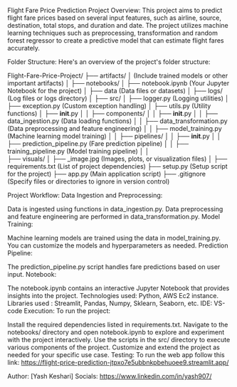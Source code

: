 Flight Fare Price Prediction Project
Overview:
This project aims to predict flight fare prices based on several input features, such as airline, source, destination, total stops, and duration and date. The project utilizes machine learning techniques such as preprocessing, transformation and random forest regressor to create a predictive model that can estimate flight fares accurately.

Folder Structure:
Here's an overview of the project's folder structure:

Flight-Fare-Price-Project/
├── artifacts/
│   (Include trained models or other important artifacts)
│
├── notebooks/
│   ├── notebook.ipynb (Your Jupyter Notebook for the project)
│   ├── data (Data files or datasets)
│
├── logs/ (Log files or logs directory)
│
├── src/
│   ├── logger.py (Logging utilities)
│   ├── exception.py (Custom exception handling)
│   ├── utils.py (Utility functions)
│   ├── __init__.py
│
│   ├── components/
│   │   ├── __init__.py
│   │   ├── data_ingestion.py (Data loading functions)
│   │   ├── data_transformation.py (Data preprocessing and feature engineering)
│   │   ├── model_training.py (Machine learning model training)
│
│   ├── pipelines/
│   │   ├── __init__.py
│   │   ├── prediction_pipeline.py (Fare prediction pipeline)
│   │   ├── training_pipeline.py (Model training pipeline)
│
│   
├── visuals/
│   ├── _image.jpg (Images, plots, or visualization files)
│
├── requirements.txt (List of project dependencies)
├── setup.py (Setup script for the project)
├── app.py (Main application script)
├── .gitignore (Specify files or directories to ignore in version control)

Project Workflow:
Data Ingestion and Preprocessing:

Data is ingested using functions in data_ingestion.py.
Data preprocessing and feature engineering are performed in data_transformation.py.
Model Training:

Machine learning models are trained using the data in model_training.py.
You can customize the models and hyperparameters as needed.
Prediction Pipeline:

The prediction_pipeline.py script handles fare predictions based on user input.
Notebook:

The notebook.ipynb contains an interactive Jupyter Notebook that provides insights into the project.
Technologies used:
Python, AWS Ec2 instance.
Libraries used : Streamlit, Pandas, Numpy, Sklearn, Seaborn, etc.
IDE: VS-code
Execution:
To run the project:

Install the required dependencies listed in requirements.txt.
Navigate to the notebooks/ directory and open notebook.ipynb to explore and experiment with the project interactively.
Use the scripts in the src/ directory to execute various components of the project.
Customize and extend the project as needed for your specific use case.
Testing:
To run the web app follow this link: https://flight-price-prediction-jtpxo7e5ubbnkpbehuoee9.streamlit.app/

Author:
[Yash Keshari] Socials: https://www.linkedin.com/in/yash907/